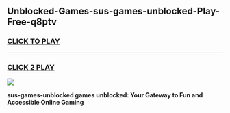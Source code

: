 
## Unblocked-Games-sus-games-unblocked-Play-Free-q8ptv
<h3>
<a href="https://premium76.site?title=sus-games-unblocked&ref=10A">CLICK TO PLAY</a></h3>
<hr>

<h3>
<a href="https://premium76.site?title=sus-games-unblocked&ref=10A">CLICK 2 PLAY</a>
  
</h3>

<a href="https://premium76.site?title=sus-games-unblocked&ref=10A"><img src="https://clearcache.store/games.png"></a>


**sus-games-unblocked games unblocked: Your Gateway to Fun and Accessible Online Gaming**

